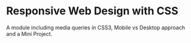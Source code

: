# Responsive Web Design with CSS

A module including media queries in CSS3, Mobile vs Desktop approach and a Mini Project.
